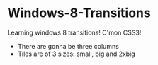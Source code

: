 # Windows-8-Transitions
Learning windows 8 transitions! C'mon CSS3!


- There are gonna be three columns
- Tiles are of 3 sizes: small, big and 2xbig
